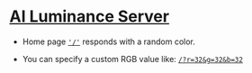 # [AI Luminance Server](https://ai-luminance.herokuapp.com/)

- Home page [`'/'`](https://ai-luminance.herokuapp.com/) responds with a random color.

- You can specify a custom RGB value like: [`/?r=32&g=32&b=32`](https://ai-luminance.herokuapp.com/?r=32&g=32&b=32)
